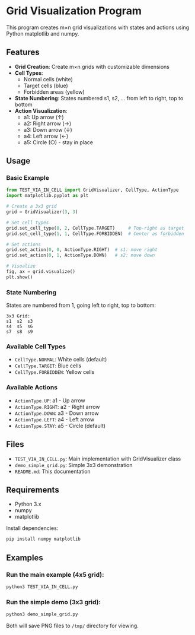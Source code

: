 # Grid Visualization Program

This program creates m×n grid visualizations with states and actions using Python matplotlib and numpy.

## Features

- **Grid Creation**: Create m×n grids with customizable dimensions
- **Cell Types**: 
  - Normal cells (white)
  - Target cells (blue) 
  - Forbidden areas (yellow)
- **State Numbering**: States numbered s1, s2, ... from left to right, top to bottom
- **Action Visualization**: 
  - a1: Up arrow (↑)
  - a2: Right arrow (→)
  - a3: Down arrow (↓)
  - a4: Left arrow (←)
  - a5: Circle (○) - stay in place

## Usage

### Basic Example

```python
from TEST_VIA_IN_CELL import GridVisualizer, CellType, ActionType
import matplotlib.pyplot as plt

# Create a 3x3 grid
grid = GridVisualizer(3, 3)

# Set cell types
grid.set_cell_type(0, 2, CellType.TARGET)     # Top-right as target
grid.set_cell_type(1, 1, CellType.FORBIDDEN)  # Center as forbidden

# Set actions
grid.set_action(0, 0, ActionType.RIGHT)  # s1: move right
grid.set_action(0, 1, ActionType.DOWN)   # s2: move down

# Visualize
fig, ax = grid.visualize()
plt.show()
```

### State Numbering

States are numbered from 1, going left to right, top to bottom:

```
3x3 Grid:
s1  s2  s3
s4  s5  s6  
s7  s8  s9
```

### Available Cell Types

- `CellType.NORMAL`: White cells (default)
- `CellType.TARGET`: Blue cells
- `CellType.FORBIDDEN`: Yellow cells

### Available Actions

- `ActionType.UP`: a1 - Up arrow
- `ActionType.RIGHT`: a2 - Right arrow  
- `ActionType.DOWN`: a3 - Down arrow
- `ActionType.LEFT`: a4 - Left arrow
- `ActionType.STAY`: a5 - Circle (default)

## Files

- `TEST_VIA_IN_CELL.py`: Main implementation with GridVisualizer class
- `demo_simple_grid.py`: Simple 3x3 demonstration
- `README.md`: This documentation

## Requirements

- Python 3.x
- numpy
- matplotlib

Install dependencies:
```bash
pip install numpy matplotlib
```

## Examples

### Run the main example (4x5 grid):
```bash
python3 TEST_VIA_IN_CELL.py
```

### Run the simple demo (3x3 grid):
```bash
python3 demo_simple_grid.py
```

Both will save PNG files to `/tmp/` directory for viewing.